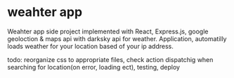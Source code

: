 # weahter app
 Weahter app side project implemented with  React,  Express.js, google geoloction & maps api with  darksky api for weather. Application, automatilly loads weather for your location based of your ip address.

 todo: reorganize css to appropriate files,  check action dispatchig when searching for location(on error, loading ect), testing, deploy
